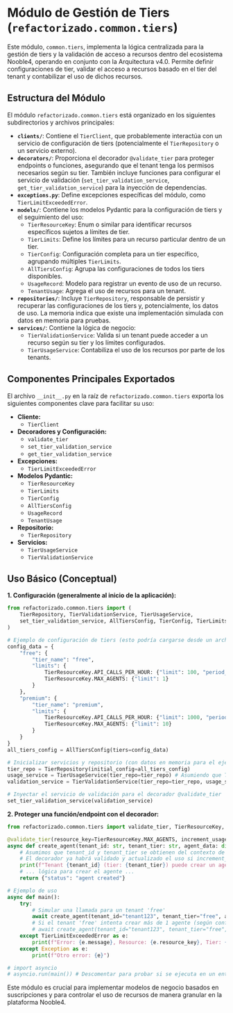# Módulo de Gestión de Tiers (`refactorizado.common.tiers`)

Este módulo, `common.tiers`, implementa la lógica centralizada para la gestión de tiers y la validación de acceso a recursos dentro del ecosistema Nooble4, operando en conjunto con la Arquitectura v4.0. Permite definir configuraciones de tier, validar el acceso a recursos basado en el tier del tenant y contabilizar el uso de dichos recursos.

## Estructura del Módulo

El módulo `refactorizado.common.tiers` está organizado en los siguientes subdirectorios y archivos principales:

-   **`clients/`**: Contiene el `TierClient`, que probablemente interactúa con un servicio de configuración de tiers (potencialmente el `TierRepository` o un servicio externo).
-   **`decorators/`**: Proporciona el decorador `@validate_tier` para proteger endpoints o funciones, asegurando que el tenant tenga los permisos necesarios según su tier. También incluye funciones para configurar el servicio de validación (`set_tier_validation_service`, `get_tier_validation_service`) para la inyección de dependencias.
-   **`exceptions.py`**: Define excepciones específicas del módulo, como `TierLimitExceededError`.
-   **`models/`**: Contiene los modelos Pydantic para la configuración de tiers y el seguimiento del uso:
    -   `TierResourceKey`: Enum o similar para identificar recursos específicos sujetos a límites de tier.
    -   `TierLimits`: Define los límites para un recurso particular dentro de un tier.
    -   `TierConfig`: Configuración completa para un tier específico, agrupando múltiples `TierLimits`.
    -   `AllTiersConfig`: Agrupa las configuraciones de todos los tiers disponibles.
    -   `UsageRecord`: Modelo para registrar un evento de uso de un recurso.
    -   `TenantUsage`: Agrega el uso de recursos para un tenant.
-   **`repositories/`**: Incluye `TierRepository`, responsable de persistir y recuperar las configuraciones de los tiers y, potencialmente, los datos de uso. La memoria indica que existe una implementación simulada con datos en memoria para pruebas.
-   **`services/`**: Contiene la lógica de negocio:
    -   `TierValidationService`: Valida si un tenant puede acceder a un recurso según su tier y los límites configurados.
    -   `TierUsageService`: Contabiliza el uso de los recursos por parte de los tenants.

## Componentes Principales Exportados

El archivo `__init__.py` en la raíz de `refactorizado.common.tiers` exporta los siguientes componentes clave para facilitar su uso:

-   **Cliente:**
    -   `TierClient`
-   **Decoradores y Configuración:**
    -   `validate_tier`
    -   `set_tier_validation_service`
    -   `get_tier_validation_service`
-   **Excepciones:**
    -   `TierLimitExceededError`
-   **Modelos Pydantic:**
    -   `TierResourceKey`
    -   `TierLimits`
    -   `TierConfig`
    -   `AllTiersConfig`
    -   `UsageRecord`
    -   `TenantUsage`
-   **Repositorio:**
    -   `TierRepository`
-   **Servicios:**
    -   `TierUsageService`
    -   `TierValidationService`

## Uso Básico (Conceptual)

**1. Configuración (generalmente al inicio de la aplicación):**

```python
from refactorizado.common.tiers import (
    TierRepository, TierValidationService, TierUsageService,
    set_tier_validation_service, AllTiersConfig, TierConfig, TierLimits, TierResourceKey
)

# Ejemplo de configuración de tiers (esto podría cargarse desde un archivo o BBDD)
config_data = {
    "free": {
        "tier_name": "free",
        "limits": {
            TierResourceKey.API_CALLS_PER_HOUR: {"limit": 100, "period_seconds": 3600},
            TierResourceKey.MAX_AGENTS: {"limit": 1}
        }
    },
    "premium": {
        "tier_name": "premium",
        "limits": {
            TierResourceKey.API_CALLS_PER_HOUR: {"limit": 1000, "period_seconds": 3600},
            TierResourceKey.MAX_AGENTS: {"limit": 10}
        }
    }
}
all_tiers_config = AllTiersConfig(tiers=config_data)

# Inicializar servicios y repositorio (con datos en memoria para el ejemplo)
tier_repo = TierRepository(initial_config=all_tiers_config)
usage_service = TierUsageService(tier_repo=tier_repo) # Asumiendo que TierUsageService también puede necesitar el repo
validation_service = TierValidationService(tier_repo=tier_repo, usage_service=usage_service)

# Inyectar el servicio de validación para el decorador @validate_tier
set_tier_validation_service(validation_service)
```

**2. Proteger una función/endpoint con el decorador:**

```python
from refactorizado.common.tiers import validate_tier, TierResourceKey, TierLimitExceededError

@validate_tier(resource_key=TierResourceKey.MAX_AGENTS, increment_usage=True)
async def create_agent(tenant_id: str, tenant_tier: str, agent_data: dict):
    # Asumimos que tenant_id y tenant_tier se obtienen del contexto de la solicitud
    # El decorador ya habrá validado y actualizado el uso si increment_usage=True
    print(f"Tenant {tenant_id} (tier: {tenant_tier}) puede crear un agente.")
    # ... lógica para crear el agente ...
    return {"status": "agent created"}

# Ejemplo de uso
async def main():
    try:
        # Simular una llamada para un tenant 'free'
        await create_agent(tenant_id="tenant123", tenant_tier="free", agent_data={})
        # Si el tenant 'free' intenta crear más de 1 agente (según config), fallará la segunda vez
        # await create_agent(tenant_id="tenant123", tenant_tier="free", agent_data={})
    except TierLimitExceededError as e:
        print(f"Error: {e.message}, Resource: {e.resource_key}, Tier: {e.tier_name}")
    except Exception as e:
        print(f"Otro error: {e}")

# import asyncio
# asyncio.run(main()) # Descomentar para probar si se ejecuta en un entorno async
```

Este módulo es crucial para implementar modelos de negocio basados en suscripciones y para controlar el uso de recursos de manera granular en la plataforma Nooble4.
